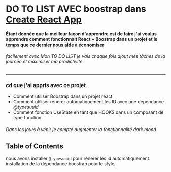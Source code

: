 # DO TO LIST AVEC boostrap dans [Create React App](https://github.com/facebookincubator/create-react-app)

#### Étant donnée que la meilleur façon d'apprendre est de faire j'ai voulus apprendre comment fonctionnait React + Boostrap dans un projet et le temps que ce dernier nous aide à économiser

###### facilement avec Mon TO DO LIST je vais chaque fois ajout mes tâches de la journée et maximiser ma prodictivité

<hr/>

### cd que j'ai appris avec ce projet

<ul>
  <li>Comment utiliser Boostrap dans un projet react</li>
  <li>Comment utiliser rénerer automatiquement les ID avec une dependance <em>@typesuuid</em></li>
  <li>Comment fonction UseState en tant que HOOKS dans un composant  de type function</li>
</ul>

<h6>Dans les jours à vénir je compte augmenter la fonctionnalité dark mood</h6>

## Table of Contents

nous avons installer `@typesuuid` pour rénerer les id automatiquement.
installation de la dépendance boostrap pour le style,
